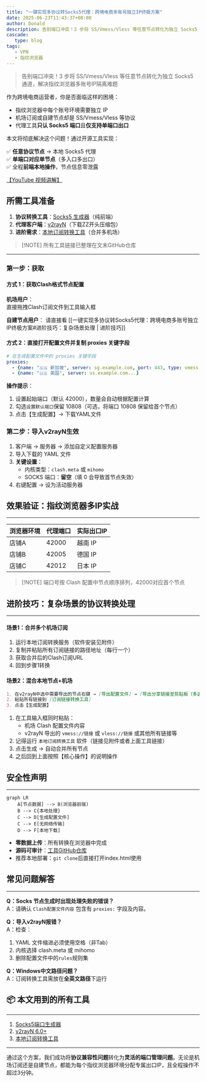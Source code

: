 ```yaml
---
title: "一键实现多协议转Socks5代理：跨境电商多账号独立IP终极方案"
date: 2025-06-23T11:43:37+08:00
author: Donald
description: 告别端口冲突！3 步将 SS/Vmess/Vless 等任意节点转化为独立 Socks5 通道，解决指纹浏览器多账号IP隔离难题
cascade:
   type: blog
tags: 
   - VPN
   - 指纹浏览器
---
```


> 告别端口冲突！3 步将 SS/Vmess/Vless 等任意节点转化为独立 Socks5 通道，解决指纹浏览器多账号IP隔离难题

作为跨境电商运营者，你是否面临这样的困境：
- 指纹浏览器中每个账号环境需要独立 IP
- 机场订阅或自建节点却是 SS/Vmess/Vless 等协议
- 代理工具**只认 Socks5 端口**且**仅支持单端口出口**

本文将彻底解决这个问题！通过开源工具实现：

✅ **任意协议节点** → 本地 Socks5 代理  
✅ **单端口对应单节点**（多入口多出口）  
✅ 全程**前端本地操作**，节点信息零泄露

[【YouTube 视频讲解】](https://youtu.be/ZXanc7wpP9g)


## 所需工具准备

1. **协议转换工具**：[Socks5 生成器](https://sp.hotrue.cc/)（纯前端）
2. **代理客户端**：[v2rayN](https://github.com/2dust/v2rayN)（下载ZZ开头压缩包）
3. **进阶需求**：[本地订阅转换工具](https://github.com/tindy2013/subconverter)（合并多机场）

>[!NOTE] 所有工具链接已整理在文末GitHub仓库

---
### 第一步：获取
#### 方式 1：获取Clash格式节点配置
**机场用户**：  
直接拖拽Clash订阅文件到工具输入框

**自建节点用户**：
请直接看 [[一键实现多协议转Socks5代理：跨境电商多账号独立IP终极方案#进阶技巧：复杂场景处理 | 进阶技巧]]

#### 方式 2：直接打开配置文件并复制 proxies 关键字段
```yaml
# 在生成配置文件中的 proxies 关键字段
proxies:
  - {name: "🇸🇬 新加坡", server: sg.example.com, port: 443, type: vmess...}
  - {name: "🇺🇸 美国", server: us.example.com...} 
```

**操作提示**：
1. 设置起始端口（默认 42000），数量会自动根据配置计算
2. 勾选`设置默认端口`保留 10808（可选，将端口 10808 保留给首个节点）
3. 点击【生成配置】→ 下载YAML文件

### 第二步：导入v2rayN生效
1. 客户端 → 服务器 → 添加自定义配置服务器
2. 导入下载的 YAML 文件
3. **关键设置**：
   - 内核类型：`clash.meta` 或 `mihomo`
   - SOCKS 端口：**留空**（填 0 会导致首节点失效）
4. 右键配置 → 设为活动服务器


## 效果验证：指纹浏览器多IP实战
---

| 浏览器环境 | 代理端口  | 实际出口IP |
| ----- | ----- | ------ |
| 店铺A   | 42000 | 越南 IP  |
| 店铺B   | 42005 | 德国 IP  |
| 店铺C   | 42012 | 日本 IP  |

> [!NOTE] 端口号按 Clash 配置中节点顺序排列，42000对应首个节点

## 进阶技巧：复杂场景的协议转换处理
---

#### 场景1：合并多个机场订阅

1. 运行本地订阅转换服务（软件安装见附件）
2. 复制并粘贴所有订阅链接的路径地址（每行一个）
3. 获取合并后的Clash订阅URL
4. 回到步骤1转换

#### 场景2：混合本地节点+机场


```markdown
1. 在v2rayN中选中需要导出的节点右键 → [导出配置文件] → [导出分享链接至剪贴板（多选）]
2. 粘贴所有链接到 [订阅链接转换工具]
3. 点击【生成配置】
```

1. 在工具输入框同时粘贴：
   - 机场 Clash 配置文件内容
   - v2rayN 导出的 `vmess://链接` 或 `vless://链接` 或其他所有链接等
2. 记得运行 `本地订阅转换工具` 软件（链接见附件或者上面工具链接） 
3. 点击生成 → 自动合并所有节点
4. 之后回到上面按照【核心操作】的说明操作

## 安全性声明
---
```mermaid
graph LR
    A[节点数据] --> B(浏览器前端)
    B --> C{本地处理}
    C --> D[生成配置文件]
    C --> E[无网络传输]
    D --> F[本地下载]
```
- **零数据上传**：所有转换在浏览器中完成
- **源码可审计**：[工具GitHub仓库](https://github.com/your-repo)
- 推荐本地部署：`git clone`后直接打开index.html使用

## 常见问题解答
---

**Q：Socks 节点生成时出现处理失败的错误？**  
A：请确认 `Clash配置文件内容` 包含有 `proxies:` 字段及内容。

**Q：导入v2rayN报错？**  
A：检查：
1. YAML 文件缩进必须使用空格（非Tab）
2. 内核选择 clash.meta 或 mihomo
3. 删除配置文件中的`rules`规则集

**Q：Windows中文路径问题？**  
A：订阅转换工具需放在**全英文路径**下运行

## 📦 本文用到的所有工具
---

1. [Socks5端口生成器](https://sp.hotrue.cc)
2. [v2rayN 6.0+](https://github.com/2dust/v2rayN/releases)
3. [本地订阅转换工具](https://github.com/tindy2013/subconverter)

---

通过这个方案，我们成功将**协议兼容性问题**转化为**灵活的端口管理问题**。无论是机场订阅还是自建节点，都能为每个指纹浏览器环境分配专属出口IP，且全程操作不超过3分钟。

